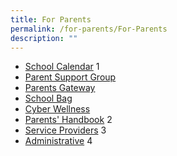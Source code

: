 ```yaml
---
title: For Parents
permalink: /for-parents/For-Parents
description: ""
---
```

*   [School Calendar](https://northviewpri.moe.edu.sg/useful-links/for-parents/school-calendar) 1
*   [Parent Support Group](https://www.facebook.com/nvpspsg)
*   [Parents Gateway](https://pg.moe.edu.sg/)
*   [School Bag](https://www.schoolbag.edu.sg/)
*   [Cyber Wellness](https://www.moe.gov.sg/page%20not%20found?item=%2fprogrammes%2fcyber-wellness&user=extranet%5cAnonymous&site=moe-website)
*   [Parents' Handbook](https://northviewpri.moe.edu.sg/useful-links/for-parents/parents-handbook) 2
*   [Service Providers](https://northviewpri.moe.edu.sg/useful-links/for-parents/service-providers) 3
*   [Administrative](https://northviewpri.moe.edu.sg/useful-links/for-parents/administrative) 4
